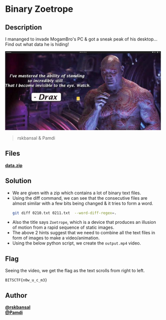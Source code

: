 # Binary Zoetrope
## Description
I mananged to invade MogamBro's PC & got a sneak peak of his desktop...  
Find out what data he is hiding!

<img src="./wallpaper.png" alt="drawing" width="600"/>

> rskbansal & Pamdi

## Files
[**data.zip**](./data.zip)

## Solution
- We are given with a zip which contains a lot of binary text files.
- Using the diff command, we can see that the consecutive files are almost similar with a few bits being changed & it tries to form a word.
    ```bash
    git diff 0210.txt 0211.txt  --word-diff-regex=.
    ```
- Also the title says `Zoetrope`, which is a device that produces an illusion of motion from a rapid sequence of static images.
- The above 2 hints suggest that we need to combine all the text files in form of images to make a video/animation.
- Using the below python script, we create the `output.mp4` video.

## Flag
Seeing the video, we get the flag as the text scrolls from right to left.
```
BITSCTF{n0w_u_c_m3}
```

## Author
[**@rskbansal**](https://github.com/rskbansal)  
[**@Pamdi**](https://github.com/Pamdi8888)